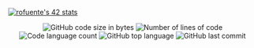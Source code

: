 <a href="https://github.com/JaeSeoKim/badge42"><img src="https://badge42.vercel.app/api/v2/cle8jmjoa00540flbbmywe2h9/stats?cursusId=21&coalitionId=64" alt="rofuente's 42 stats" /></a>
<p align="center">
	<img alt="GitHub code size in bytes" src="https://img.shields.io/github/languages/code-size/RSNinjae42?color=lightblue" />
	<img alt="Number of lines of code" src="https://img.shields.io/tokei/lines/github/RSNinjae42?color=critical" />
	<img alt="Code language count" src="https://img.shields.io/github/languages/count/RSNinjae42?color=yellow" />
	<img alt="GitHub top language" src="https://img.shields.io/github/languages/top/RSNinjae42?color=blue" />
	<img alt="GitHub last commit" src="https://img.shields.io/github/last-commit/RSNinjae42?color=green" />
</p>
